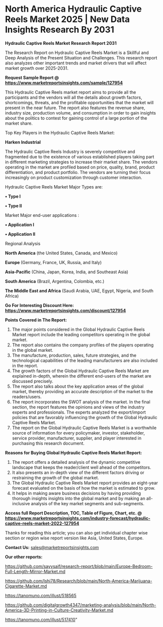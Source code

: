 # North America Hydraulic Captive Reels Market 2025 | New Data Insights Research By 2031

<strong>Hydraulic Captive Reels Market Research Report 2031</strong>

The Research Report on Hydraulic Captive Reels Market is a Skillful and Deep Analysis of the Present Situation and Challenges. This research report also analyzes other important trends and market drivers that will affect market growth over 2025-2031.

<strong>Request Sample Report @ <a href=https://www.marketreportsinsights.com/sample/127954>https://www.marketreportsinsights.com/sample/127954</a></strong>

This Hydraulic Captive Reels market report aims to provide all the participants and the vendors will all the details about growth factors, shortcomings, threats, and the profitable opportunities that the market will present in the near future. The report also features the revenue share, industry size, production volume, and consumption in order to gain insights about the politics to contest for gaining control of a large portion of the market share.

Top Key Players in the Hydraulic Captive Reels Market:

<strong>Harken Industrial</strong>

The Hydraulic Captive Reels Industry is severely competitive and fragmented due to the existence of various established players taking part in different marketing strategies to increase their market share. The vendors operating in the market are profiled based on price, quality, brand, product differentiation, and product portfolio. The vendors are turning their focus increasingly on product customization through customer interaction.

Hydraulic Captive Reels Market Major Types are:

<strong>• Type I

• Type II</strong>

Market Major end-user applications :

<strong>• Application I

• Application II</strong>

Regional Analysis

</u><strong><b>North America</b></strong> (the United States, Canada, and Mexico)

<strong><b>Europe </b></strong>(Germany, France, UK, Russia, and Italy)

<strong><b>Asia-Pacific</b></strong> (China, Japan, Korea, India, and Southeast Asia)

<strong><b>South America</b></strong> (Brazil, Argentina, Colombia, etc.)

<strong><b>The Middle East and Africa</b></strong> (Saudi Arabia, UAE, Egypt, Nigeria, and South Africa)

<strong>Go For Interesting Discount Here: <a href=https://www.marketreportsinsights.com/discount/127954>https://www.marketreportsinsights.com/discount/127954</a></strong>

<strong>Points Covered in The Report:</strong>
<ol>
  <li>The major points considered in the Global Hydraulic Captive Reels Market report include the leading competitors operating in the global market.</li>
  <li>The report also contains the company profiles of the players operating in the global market.</li>
  <li>The manufacture, production, sales, future strategies, and the technological capabilities of the leading manufacturers are also included in the report.</li>
  <li>The growth factors of the Global Hydraulic Captive Reels Market are explained in-depth, wherein the different end-users of the market are discussed precisely.</li>
  <li>The report also talks about the key application areas of the global market, thereby providing an accurate description of the market to the readers/users.</li>
  <li>The report incorporates the SWOT analysis of the market. In the final section, the report features the opinions and views of the industry experts and professionals. The experts analyzed the export/import policies that are favorably influencing the growth of the Global Hydraulic Captive Reels Market.</li>
  <li>The report on the Global Hydraulic Captive Reels Market is a worthwhile source of information for every policymaker, investor, stakeholder, service provider, manufacturer, supplier, and player interested in purchasing this research document.</li>
</ol>
<strong>Reasons for Buying Global Hydraulic Captive Reels Market Report:</strong>

<ol>
  <li>The report offers a detailed analysis of the dynamic competitive landscape that keeps the reader/client well ahead of the competitors.</li>
  <li>It also presents an in-depth view of the different factors driving or restraining the growth of the global market.</li>
  <li>The Global Hydraulic Captive Reels Market report provides an eight-year forecast evaluated on the basis of how the market is estimated to grow.</li>
  <li>It helps in making aware business decisions by having providing thorough insights insights into the global market and by making an all-inclusive analysis of the key market segments and sub-segments.</li>
</ol>
<strong>Access full Report Description, TOC, Table of Figure, Chart, etc. @ <a href=https://www.marketreportsinsights.com/industry-forecast/hydraulic-captive-reels-market-2022-127954>https://www.marketreportsinsights.com/industry-forecast/hydraulic-captive-reels-market-2022-127954</a></strong>


Thanks for reading this article; you can also get individual chapter wise section or region wise report version like Asia, United States, Europe.

<strong>Contact Us:</strong>
sales@marketreportsinsights.com

<strong>Our other reports:</strong>

<a href=https://github.com/sayysaif/research-report/blob/main/Europe-Bedroom-Full-Length-Mirror-Market.md>https://github.com/sayysaif/research-report/blob/main/Europe-Bedroom-Full-Length-Mirror-Market.md</a>

<a href=https://github.com/Ishi78/Research/blob/main/North-America-Marijuana-Cigarette-Market.md>https://github.com/Ishi78/Research/blob/main/North-America-Marijuana-Cigarette-Market.md</a>

<a href=https://tanomuno.com/illust/518565>https://tanomuno.com/illust/518565</a>

<a href=https://github.com/digitalgrowth4347/marketing-analysis/blob/main/North-America-3D-Printing-in-Culture-Creativity-Market.md>https://github.com/digitalgrowth4347/marketing-analysis/blob/main/North-America-3D-Printing-in-Culture-Creativity-Market.md</a>

<a href=https://tanomuno.com/illust/517410>https://tanomuno.com/illust/517410</a>"
